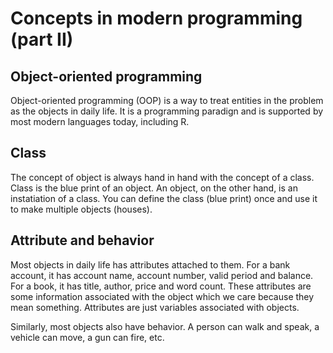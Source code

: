 <h1>Concepts in modern programming (part II)</h1>
<h2>Object-oriented programming</h2>
<p>Object-oriented programming (OOP) is a way to treat entities in the problem as the objects in daily life. It is a programming paradign and is supported by most modern languages today, including R.</p>

<h2>Class</h2>
<p>The concept of object is always hand in hand with the concept of a class. Class is the blue print of an object. An object, on the other hand, is an instatiation of a class. You can define the class (blue print) once and use it to make multiple objects (houses).</p>

<h2>Attribute and behavior</h2>
<p>Most objects in daily life has attributes attached to them. For a bank account, it has account name, account number, valid period and balance. For a book, it has title, author, price and word count. These attributes are some information associated with the object which we care because they mean something. Attributes are just variables associated with objects.</p>
<p>Similarly, most objects also have behavior. A person can walk and speak, a vehicle can move, a gun can fire, etc.</p>
